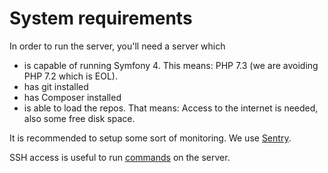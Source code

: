 # System requirements

In order to run the server, you'll need a server which

* is capable of running Symfony 4. This means: PHP 7.3 (we are avoiding PHP 7.2 which is EOL).
* has git installed
* has Composer installed
* is able to load the repos. That means: Access to the internet is needed, also some free disk space.

It is recommended to setup some sort of monitoring. We use [Sentry](https://sentry.io).

SSH access is useful to run [commands](commands.md) on the server. 
